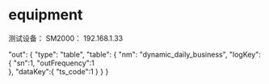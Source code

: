 # equipment
测试设备：
     SM2000：  192.168.1.33



"out": {
        "type": "table",
        "table": {
            "nm": "dynamic_daily_business",
            "logKey": {
             "sn":1,
             "outFrequency":1   
            },
           "dataKey":{
              "ts_code":1
               }
        }
    }     